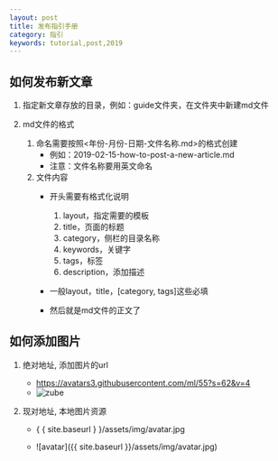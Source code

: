 ```yaml
---
layout: post
title: 发布指引手册
category: 指引
keywords: tutorial,post,2019
---
```


## 如何发布新文章

1. 指定新文章存放的目录，例如：guide文件夹，在文件夹中新建md文件

2. md文件的格式
    1. 命名需要按照<年份-月份-日期-文件名称.md>的格式创建
        - 例如：2019-02-15-how-to-post-a-new-article.md
        - 注意：文件名称要用英文命名
    2. 文件内容
        - 开头需要有格式化说明
            1. layout，指定需要的模板
            2. title，页面的标题
            3. category，侧栏的目录名称
            4. keywords，关键字
            5. tags，标签
            6. description，添加描述
        - 一般layout，title，[category, tags]这些必填
        
        - 然后就是md文件的正文了

## 如何添加图片

1. 绝对地址, 添加图片的url
    - https://avatars3.githubusercontent.com/ml/55?s=62&v=4
    - ![zube](https://avatars3.githubusercontent.com/ml/55?s=62&v=4)


2. 现对地址, 本地图片资源

    - { { site.baseurl } }/assets/img/avatar.jpg

    - ![avatar]({{ site.baseurl }}/assets/img/avatar.jpg)